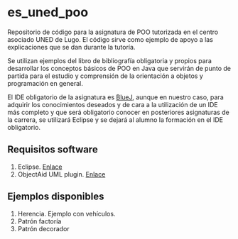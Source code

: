 # es_uned_poo

Repositorio de código para la asignatura de POO tutorizada en el centro asociado UNED de Lugo. El código sirve como ejemplo de apoyo a las explicaciones que se dan durante la tutoría.

Se utilizan ejemplos del libro de bibliografía obligatoria y propios para desarrollar los conceptos básicos de POO en Java que servirán de punto de partida para el estudio y comprensión de la orientación a objetos y programación en general.

El IDE obligatorio de la asignatura es [BlueJ](https://www.bluej.org/), aunque en nuestro caso, para adquirir los conocimientos deseados y de cara a la utilización de un IDE más completo y que será obligatorio conocer en posteriores asignaturas de la carrera, se utilizará Eclipse y se dejará al alumno la formación en el IDE obligatorio.

## Requisitos software

1. Eclipse. [Enlace](https://www.eclipse.org/downloads/)
2. ObjectAid UML plugin. [Enlace](https://www.objectaid.com/install-objectaid)

## Ejemplos disponibles

1. Herencia. Ejemplo con vehículos.
2. Patrón factoría
3. Patrón decorador